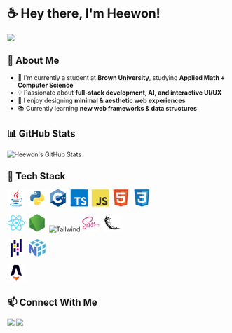 <!-- Header with left-aligned aesthetic intro -->
<h1 align="left">☕ Hey there, I'm Heewon! </h1>

<!-- Typing text animation - fixed alignment issue -->
<p align="left">
  <img src="https://readme-typing-svg.herokuapp.com?font=Fira+Code&duration=3000&pause=1000&color=A98274&center=false&vCenter=true&width=435&lines=Full-Stack+Developer;Passionate+about+AI+%26+ML;Building+cool+projects!">
</p>

## **📍 About Me**
- 🍵 I'm currently a student at **Brown University**, studying **Applied Math + Computer Science**  
- 💡 Passionate about **full-stack development, AI, and interactive UI/UX**  
- 🎨 I enjoy designing **minimal & aesthetic web experiences**  
- 📚 Currently learning **new web frameworks & data structures**  

## **📊 GitHub Stats**
<!-- GitHub Stats with coffee theme colors -->
<p align="left">
  <img src="https://github-readme-stats.vercel.app/api?username=heewonseo7&show_icons=true&count_private=true&hide_border=true&title_color=7D4F3F&text_color=8B5A2B&icon_color=A98274&bg_color=FFF8F0" height="180px" alt="Heewon's GitHub Stats" />
</p>


## **🔧 Tech Stack**
<p align="left">
  <!-- Programming Languages -->
  <img src="https://raw.githubusercontent.com/devicons/devicon/master/icons/java/java-original.svg" alt="java" width="40" height="40"/>&nbsp;
  <img src="https://raw.githubusercontent.com/devicons/devicon/master/icons/python/python-original.svg" alt="python" width="40" height="40"/>&nbsp;
  <img src="https://raw.githubusercontent.com/devicons/devicon/master/icons/cplusplus/cplusplus-original.svg" alt="cplusplus" width="40" height="40"/>&nbsp;
  <img src="https://raw.githubusercontent.com/devicons/devicon/master/icons/typescript/typescript-original.svg" alt="typescript" width="40" height="40"/>&nbsp;
  <img src="https://raw.githubusercontent.com/devicons/devicon/master/icons/javascript/javascript-original.svg" alt="javascript" width="40" height="40"/>&nbsp;
  <img src="https://raw.githubusercontent.com/devicons/devicon/master/icons/html5/html5-original.svg" alt="html5" width="40" height="40"/>&nbsp;
  <img src="https://raw.githubusercontent.com/devicons/devicon/master/icons/css3/css3-original.svg" alt="css3" width="40" height="40"/>&nbsp;
  
  <!-- Frameworks & Libraries -->
  <img src="https://raw.githubusercontent.com/devicons/devicon/master/icons/react/react-original.svg" alt="react" width="40" height="40"/>&nbsp;
  <img src="https://raw.githubusercontent.com/devicons/devicon/master/icons/nodejs/nodejs-original.svg" alt="nodejs" width="40" height="40"/>&nbsp;
  <img src="https://upload.wikimedia.org/wikipedia/commons/d/d5/Tailwind_CSS_Logo.svg" alt="Tailwind" width="40" height="40"/>
  <img src="https://raw.githubusercontent.com/devicons/devicon/master/icons/sass/sass-original.svg" alt="sass" width="40" height="40"/>&nbsp;
  <img src="https://raw.githubusercontent.com/devicons/devicon/master/icons/flask/flask-original.svg" alt="flask" width="40" height="40"/>&nbsp;
  
  <!-- Data Science -->
  <img src="https://raw.githubusercontent.com/devicons/devicon/master/icons/pandas/pandas-original.svg" alt="pandas" width="40" height="40"/>&nbsp;
  <img src="https://raw.githubusercontent.com/devicons/devicon/master/icons/numpy/numpy-original.svg" alt="numpy" width="40" height="40"/>&nbsp;
  
  <!-- Other -->
  <img src="https://raw.githubusercontent.com/devicons/devicon/master/icons/astro/astro-original.svg" alt="astro" width="40" height="40"/>
</p>

## **📫 Connect With Me**
<p align="left">
  <a href="https://www.linkedin.com/in/heewon-seo-4b652621b/" target="_blank"><img src="https://img.shields.io/badge/LinkedIn-0077B5?style=flat-square&logo=linkedin&logoColor=white"></a>
  <a href="mailto:heewon_seo@brown.edu"><img src="https://img.shields.io/badge/Email-D14836?style=flat-square&logo=gmail&logoColor=white"></a>
  <!--
  <a href="https://yourportfolio.com"><img src="https://img.shields.io/badge/Portfolio-20C20E?style=flat-square&logo=internet-explorer&logoColor=white"></a>
  -->
</p>
